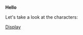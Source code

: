 **Hello**

Let's take a look at the characters:

[Display](https://github.com/PapstJL4U/BaikenMains/blob/master/exports/generate_h_graph_unique_colour_True.html)